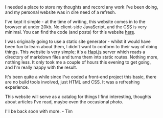 I needed a place to store my thoughts and record any work I've been doing, and my personal website was in dire need of a refresh.

I've kept it simple - at the time of writing, this website comes in to the browser at under 20kb. No client-side JavaScript, and the CSS is very minimal. You can find the code (and posts) for this website [here](https://github.com/timnovis/novis).

I was originally going to use a static site generator - whilst it would have been fun to learn about them, I didn't want to conform to their way of doing things. This website is very simple; it's a [Hapi.js](https://hapijs.com/) server which reads a directory of markdown files and turns them into static routes. Nothing more, nothing less. It only took me a couple of hours this evening to get going, and I'm really happy with the result.

It's been quite a while since I've coded a front-end project this basic, there are no build tools involved, just HTML and CSS. It was a refreshing experience.

This website will serve as a catalog for things I find interesting, thoughts about articles I've read, maybe even the occasional photo.

I'll be back soon with more. - Tim